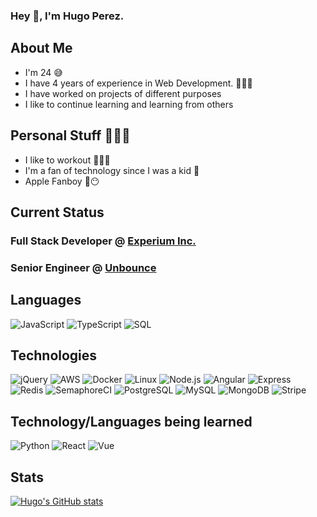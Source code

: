 ### Hey 👋, I'm Hugo Perez.

## About Me 
- I'm 24 😅
- I have 4 years of experience in Web Development. 👨🏻‍💻
- I have worked on projects of different purposes
- I like to continue learning and learning from others

## Personal Stuff 🙋🏻‍♂️
- I like to workout 🏋🏻‍♂️
- I'm a fan of technology since I was a kid 📱
- Apple Fanboy 😶

## Current Status 
### Full Stack Developer @ [Experium Inc.](https://experium.app)
### Senior Engineer @ [Unbounce](https://unbounce.com)

## Languages

![JavaScript](https://img.shields.io/badge/-JavaScript-000?&logo=JavaScript)
![TypeScript](https://img.shields.io/badge/-TypeScript-000?&logo=TypeScript)
![SQL](https://img.shields.io/badge/-SQL-000?&logo=MySQL)

## Technologies

![jQuery](https://img.shields.io/badge/-jQuery-000?&logo=jQuery&logoColor=F90)
![AWS](https://img.shields.io/badge/-AWS-000?&logo=Amazon-AWS&logoColor=F90)
![Docker](https://img.shields.io/badge/-Docker-000?&logo=Docker)
![Linux](https://img.shields.io/badge/-Linux-000?&logo=Linux)
![Node.js](https://img.shields.io/badge/-Node.js-000?&logo=node.js)
![Angular](https://img.shields.io/badge/-Angular-000?&logo=Angular)
![Express](https://img.shields.io/badge/-Express-000?&logo=Express)
![Redis](https://img.shields.io/badge/-Redis-000?&logo=Redis)
![SemaphoreCI](https://img.shields.io/badge/-SemaphoreCI-000?&logo=SemaphoreCI)
![PostgreSQL](https://img.shields.io/badge/-PostgreSQL-000?&logo=PostgreSQL)
![MySQL](https://img.shields.io/badge/-MySQL-000?&logo=MySQL)
![MongoDB](https://img.shields.io/badge/-MongoDB-000?&logo=MongoDB)
![Stripe](https://img.shields.io/badge/-Stripe-000?&logo=Stripe)

## Technology/Languages being learned
![Python](https://img.shields.io/badge/-Python-000?&logo=Python)
![React](https://img.shields.io/badge/-React-000?&logo=React)
![Vue](https://img.shields.io/badge/-Vue.js-000?&logo=Vue.js)

## Stats
[![Hugo's GitHub stats](https://github-readme-stats.vercel.app/api?username=hugopereez&count_private=true&show_icons=true&theme=dracula)](https://github.com/hugopereez)
